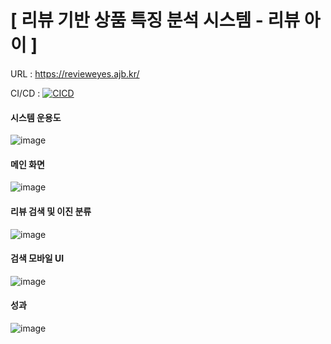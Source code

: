 # [ 리뷰 기반 상품 특징 분석 시스템 - 리뷰 아이 ]

URL : https://revieweyes.ajb.kr/

CI/CD : [![CICD](https://github.com/ReviewEye/ReviewEye_BE/actions/workflows/main.yml/badge.svg)](https://github.com/ReviewEye/ReviewEye_BE/actions/workflows/main.yml)
#### 시스템 운용도
![image](https://github.com/user-attachments/assets/17e72bb2-0994-463d-ae98-a7f5a7adf42c)


#### 메인 화면 
![image](https://github.com/user-attachments/assets/bf45d755-0516-4995-af6a-1bbe68cc14d7)

#### 리뷰 검색 및 이진 분류
![image](https://github.com/user-attachments/assets/aac539a9-6f34-4b5b-a4cd-9543f9fac539)


#### 검색 모바일 UI
![image](https://github.com/user-attachments/assets/435125bb-a3fa-450a-82a8-0ab8fb5c2a6c)

#### 성과
![image](https://github.com/user-attachments/assets/3357c030-259b-41dc-9f4b-a25849892de5)
